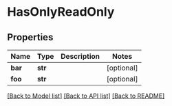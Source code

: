 # HasOnlyReadOnly

## Properties
Name | Type | Description | Notes
------------ | ------------- | ------------- | -------------
**bar** | **str** |  | [optional] 
**foo** | **str** |  | [optional] 

[[Back to Model list]](../README.md#documentation-for-models) [[Back to API list]](../README.md#documentation-for-api-endpoints) [[Back to README]](../README.md)

